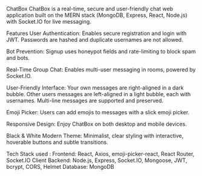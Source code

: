 ChatBox
ChatBox is a real-time, secure and user-friendly chat web application built on the MERN stack (MongoDB, Express, React, Node.js) with Socket.IO for live messaging.

Features
User Authentication:
Enables secure registration and login with JWT. Passwords are hashed and duplicate usernames are not allowed.

Bot Prevention:
Signup uses honeypot fields and rate-limiting to block spam and bots.

Real-Time Group Chat:
Enables multi-user messaging in rooms, powered by Socket.IO.

User-Friendly Interface:
Your own messages are right-aligned in a dark bubble.
Other users messages are left-aligned in a light bubble, each with usernames.
Multi-line messages are supported and preserved.

Emoji Picker:
Users can add emojis to messages with a slick emoji picker.

Responsive Design:
Enjoy ChatBox on both desktop and mobile devices.

Black & White Modern Theme:
Minimalist, clear styling with interactive, hoverable buttons and subtle transitions.

Tech Stack used :
Frontend: React, Axios, emoji-picker-react, React Router, Socket.IO Client
Backend: Node.js, Express, Socket.IO, Mongoose, JWT, bcrypt, CORS, Helmet
Database: MongoDB